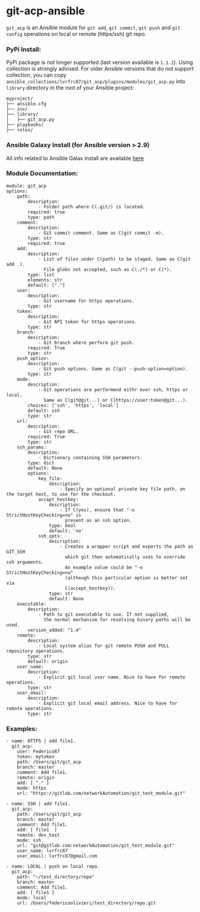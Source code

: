 # git-acp-ansible

`git_acp` is an Ansible module for `git add`, `git commit`, `git push` and `git config` operations on local or remote (https/ssh) git repo.

### PyPi Install:

PyPi package is not longer supported (last version available is `1.1.2`). Using collection is strongly advised.
For older Ansible versions that do not support collection, you can copy `ansible_collections/lvrfrc87/git_acp/plugins/modules/git_acp.py` into `library` directory in the root of your Ansible project:

```
myproject/
├── ansible.cfg
├── inv/
├── library/
│   ├── git_acp.py
├── playbooks/
├── roles/
```


### Ansible Galaxy Install (for Ansible version > 2.9)

All info related to Ansible Galax install are available [here](ansible_collections/lvrfrc87/git_acp/README.md)

### Module Documentation:

```
module: git_acp
options:
    path:
        description:
            - Folder path where C(.git/) is located.
        required: true
        type: path
    comment:
        description:
            - Git commit comment. Same as C(git commit -m).
        type: str
        required: true
    add:
        description:
            - List of files under C(path) to be staged. Same as C(git add .).
              File globs not accepted, such as C(./*) or C(*).
        type: list
        elements: str
        default: ["."]
    user:
        description:
            - Git username for https operations.
        type: str
    token:
        description:
            - Git API token for https operations.
        type: str
    branch:
        description:
            - Git branch where perform git push.
        required: True
        type: str
    push_option:
        description:
            - Git push options. Same as C(git --push-option=option).
        type: str
    mode:
        description:
            - Git operations are performend eithr over ssh, https or local.
              Same as C(git@git...) or C(https://user:token@git...).
        choices: ['ssh', 'https', 'local']
        default: ssh
        type: str
    url:
        description:
            - Git repo URL.
        required: True
        type: str
    ssh_params:
        description:
            - Dictionary containing SSH parameters.
        type: dict
        default: None
        options:
            key_file:
                description:
                    - Specify an optional private key file path, on the target host, to use for the checkout.
            accept_hostkey:
                description:
                    - If C(yes), ensure that "-o StrictHostKeyChecking=no" is
                      present as an ssh option.
                type: bool
                default: 'no'
            ssh_opts:
                description:
                    - Creates a wrapper script and exports the path as GIT_SSH
                      which git then automatically uses to override ssh arguments.
                      An example value could be "-o StrictHostKeyChecking=no"
                      (although this particular option is better set via
                      C(accept_hostkey)).
                type: str
                default: None
    executable:
        description:
            - Path to git executable to use. If not supplied,
              the normal mechanism for resolving binary paths will be used.
        version_added: "1.4"
    remote:
        description:
            - Local system alias for git remote PUSH and PULL repository operations.
        type: str
        default: origin
    user_name:
        description:
            - Explicit git local user name. Nice to have for remote operations.
        type: str
    user_email:
        description:
            - Explicit git local email address. Nice to have for remote operations.
        type: str
```

### Examples:

```
- name: HTTPS | add file1.
  git_acp:
    user: Federico87
    token: mytoken
    path: /Users/git/git_acp
    branch: master
    comment: Add file1.
    remote: origin
    add: [ "." ]
    mode: https
    url: "https://gitlab.com/networkAutomation/git_test_module.git"

- name: SSH | add file1.
  git_acp:
    path: /Users/git/git_acp
    branch: master
    comment: Add file1.
    add: [ file1  ]
    remote: dev_test
    mode: ssh
    url: "git@gitlab.com:networkAutomation/git_test_module.git"
    user_name: lvrfrc87
    user_email: lvrfrc87@gmail.com

- name: LOCAL | push on local repo.
  git_acp:
    path: "~/test_directory/repo"
    branch: master
    comment: Add file1.
    add: [ file1 ]
    mode: local
    url: /Users/federicoolivieri/test_directory/repo.git
```
